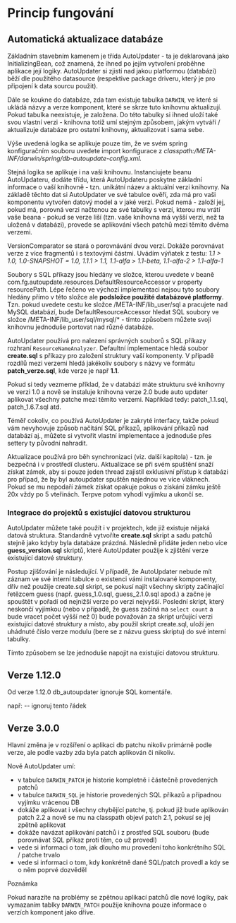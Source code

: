 # Princip fungování

## Automatická aktualizace databáze

Základním stavebním kamenem je třída AutoUpdater - ta je deklarovaná jako InitializingBean, což znamená, že ihned po jejím 
vytvoření proběhne aplikace její logiky. AutoUpdater si zjistí nad jakou platformou (databází) běží dle použitého datasource 
(respektive package driveru, který je pro připojení k data sourcu použit).

Dále se koukne do databáze, zda tam existuje tabulka `DARWIN`, ve které si ukládá názvy a verze komponent, které se 
skrze tuto knihovnu aktualizují. Pokud tabulka neexistuje, je založena. Do této tabulky si ihned uloží také svou vlastní 
verzi - knihovna totiž umí stejným způsobem, jakým vytváří / aktualizuje databáze pro ostatní knihovny, aktualizovat i sama sebe.

Výše uvedená logika se aplikuje pouze tím, že ve svém spring konfiguračním souboru uvedete import konfigurace z 
*classpath:/META-INF/darwin/spring/db-autoupdate-config.xml.*

Stejná logika se aplikuje i na vaši knihovnu. Instanciujete beanu AutoUpdateru, dodáte třídu, která AutoUpdateru poskytne 
základní informace o vaší knihovně - tzn. unikátní název a aktuální verzi knihovny. Na základě těchto dat si AutoUpdater 
ve své tabulce ověří, zda má pro vaši komponentu vytvořen datový model a v jaké verzi. Pokud nemá - založí jej, pokud má, 
porovná verzi načtenou ze své tabulky s verzí, kterou mu vrátí vaše beana - pokud se verze liší (tzn. vaše knihovna má 
vyšší verzi, než ta uložená v databázi), provede se aplikování všech patchů mezi těmito dvěma verzemi.

VersionComparator se stará o porovnávání dvou verzí. Dokáže porovnávat verze z více fragmentů i s textovými částmi. Uvádím 
výňatek z testu: *1.1 > 1.0, 1.0-SNAPSHOT = 1.0, 1.1.1 > 1.1, 1.1-alfa > 1.1-beta, 1.1-alfa-2 > 1.1-alfa-1*

Soubory s SQL příkazy jsou hledány ve složce, kterou uvedete v beaně com.fg.autoupdate.resources.DefaultResourceAccessor 
v property resourcePath. Lépe řečeno ve výchozí implementaci nejsou tyto soubory hledány přímo v této složce ale **podsložce 
použité databázové platformy**. Tzn. pokud uvedete cestu ke složce /META-INF/lib_user/sql a pracujete nad MySQL databází, 
bude DefaultResourceAccessor hledat SQL soubory ve složce /META-INF/lib_user/sql/mysql/* - tímto způsobem můžete svoji 
knihovnu jednoduše portovat nad různé databáze.

AutoUpdater používá pro nalezení správných souborů s SQL příkazy rozhraní `ResourceNameAnalyzer`. Defaultní implementace 
hledá soubor **create.sql**  s příkazy pro založení struktury vaší komponenty. V případě rozdílů mezi verzemi hledá jakékoliv 
soubory s názvy ve formátu **patch_verze.sql**, kde verze je např **1.1**.

Pokud si tedy vezmeme příklad, že v databázi máte strukturu své knihovny ve verzi 1.0 a nově se instaluje knihovna verze 
2.0 bude auto updater aplikovat všechny patche mezi těmito verzemi. Například tedy: patch_1.1.sql, patch_1.6.7.sql atd.

Téměř cokoliv, co používá AutoUpdater je zakryté interfacy, takže pokud vám nevyhovuje způsob načítání SQL příkazů, 
aplikování příkazů nad databází aj., můžete si vytvořit vlastní implementace a jednoduše přes settery ty původní nahradit.

Aktualizace používá pro běh synchronizaci (viz. další kapitola) - tzn. je bezpečná i v prostředí clusteru. Aktualizace se 
při svém spuštění snaží získat zámek, aby si pouze jeden thread zajistil exklusivní přístup k databázi pro případ, že by 
byl autoupdater spuštěn najednou ve více vláknech. Pokud se mu nepodaří zámek získat opakuje pokus o získání zámku ještě 
20x vždy po 5 vteřinách. Terpve potom vyhodí vyjímku a ukončí se.

### Integrace do projektů s existující datovou strukturou

AutoUpdater můžete také použít i v projektech, kde již existuje nějaká datová struktura. Standardně vytvoříte **create.sql** 
skript a sadu patchů stejně jako kdyby byla databáze prázdná. Následně přidáte jeden nebo více **guess_version.sql** skriptů, 
které AutoUpdater použije k zjištění verze existující datové struktury.

Postup zjišťování je následující. V případě, že AutoUpdater nebude mít záznam ve své interní tabulce o existenci vámi 
instalované komponenty, dřív než použije create.sql skript, se pokusí najít všechny skripty začínající řetězcem guess 
(např. guess_1.0.sql, guess_2.1.0.sql apod.) a začne je spouštět v pořadí od nejnižší verze po verzi nejvyšší. Poslední skript, 
který neskončí vyjímkou (nebo v případě, že guess začíná na `select count` a bude vracet počet výšší než 0) bude považován 
za skript určující verzi existující datové struktury a místo, aby použil skript create.sql, uloží jen uhádnuté číslo 
verze modulu (bere se z názvu guess skriptu) do své interní tabulky.

Tímto způsobem se lze jednoduše napojit na existující datovou strukturu.

## Verze 1.12.0

Od verze 1.12.0 db_autoupdater ignoruje SQL komentáře.

např: -- ignoruj tento řádek

## Verze 3.0.0

Hlavní změna je v rozšíření o aplikaci db patchu nikoliv primárně podle verze, ale podle vazby zda byla patch aplikován či nikoliv.

Nově AutoUpdater umí:

* v tabulce `DARWIN_PATCH` je historie kompletně i částečně provedených patchů
* v tabulce `DARWIN_SQL` je historie provedených SQL příkazů a případnou vyjímku vrácenou DB
* dokáže aplikovat i všechny chybějící patche, tj. pokud již bude aplikován patch 2.2 a nově se mu na classpath objeví patch 2.1, pokusí se jej zpětně aplikovat
* dokáže navázat aplikování patchů i z prostřed SQL souboru (bude porovnávat SQL příkaz proti těm, co už provedl)
* vede si informaci o tom, jak dlouho mu provedení toho konkrétního SQL / patche trvalo
* vede si informaci o tom, kdy konkrétně dané SQL/patch provedl a kdy se o něm poprvé dozvěděl

Poznámka

Pokud narazíte na problémy se zpětnou aplikací patchů dle nové logiky, pak vymazaním tablky `DARWIN_PATCH` použije 
knihovna pouze informace o verzích komponent jako dříve.
